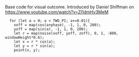 Base code for visual outcome. Introduced by Daniel Shiffman on https://www.youtube.com/watch?v=ZI1dmHv3MeM

```
  for (let a = 0; a < TWO_PI; a+=0.01){
    xoff = map(cos(a+phase), -1, 1, 0, 200);
    yoff = map(sin(a), -1, 1, 0, 200);
    let r = map(noise(xoff, yoff, zoff), 0, 1, -800, windowHeight*0.6);
    let x = r * cos(a);
    let y = r * sin(a);
    point(x, y);
```
